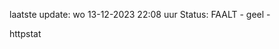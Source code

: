 laatste update: 
wo 13-12-2023 22:08   uur 
Status: FAALT - geel - 
<div class="service Y">httpstat</div>